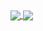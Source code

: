 <a href="https://github.com/anuraghazra/github-readme-stats">
  <img align="center" src="https://github-readme-stats.vercel.app/api/pin/?nekitori=nekitori&repo=github-readme-stats" />
</a>
<a href="https://github.com/anuraghazra/convoychat">
  <img align="center" src="https://github-readme-stats.vercel.app/api/pin/?nekitori=nekitori&repo=convoychat" />
</a>
